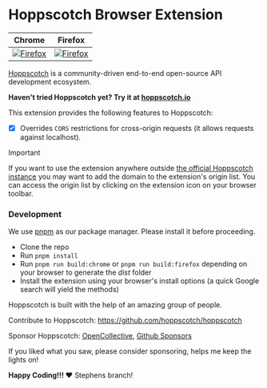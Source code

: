 # Hoppscotch Browser Extension

| Chrome | Firefox |
|---|---|
| <a href="https://chrome.google.com/webstore/detail/hoppscotch-browser-extens/amknoiejhlmhancpahfcfcfhllgkpbld"><picture><source media="(prefers-color-scheme: dark)" srcset="https://gist.githubusercontent.com/liyasthomas/f65059863bfd701559aebe3257ec9cc8/raw/54d5c1457fd54f15f968b39bdf2aba1c4f8b452b/chrome-badge-dark.svg"><source media="(prefers-color-scheme: light)" srcset="https://gist.githubusercontent.com/liyasthomas/f65059863bfd701559aebe3257ec9cc8/raw/54d5c1457fd54f15f968b39bdf2aba1c4f8b452b/chrome-badge-light.svg"><img alt="Firefox" src="https://gist.githubusercontent.com/liyasthomas/f65059863bfd701559aebe3257ec9cc8/raw/54d5c1457fd54f15f968b39bdf2aba1c4f8b452b/chrome-badge-light.svg"></picture></a> | <a href="https://addons.mozilla.org/en-US/firefox/addon/hoppscotch/"><picture><source media="(prefers-color-scheme: dark)" srcset="https://gist.githubusercontent.com/liyasthomas/f65059863bfd701559aebe3257ec9cc8/raw/54d5c1457fd54f15f968b39bdf2aba1c4f8b452b/firefox-badge-dark.svg"><source media="(prefers-color-scheme: light)" srcset="https://gist.githubusercontent.com/liyasthomas/f65059863bfd701559aebe3257ec9cc8/raw/54d5c1457fd54f15f968b39bdf2aba1c4f8b452b/firefox-badge-light.svg"><img alt="Firefox" src="https://gist.githubusercontent.com/liyasthomas/f65059863bfd701559aebe3257ec9cc8/raw/54d5c1457fd54f15f968b39bdf2aba1c4f8b452b/firefox-badge-light.svg"></picture></a> |

[Hoppscotch](https://github.com/hoppscotch/hoppscotch) is a community-driven end-to-end open-source API development ecosystem.

**Haven't tried Hoppscotch yet? Try it at [hoppscotch.io](https://hoppscotch.io)**

This extension provides the following features to Hoppscotch:

- [x] Overrides `CORS` restrictions for cross-origin requests (it allows requests against localhost).

> [!IMPORTANT]  
> If you want to use the extension anywhere outside [the official Hoppscotch instance](https://hoppscotch.io) you may want to add the domain to the extension's origin list. You can access the origin list by clicking on the extension icon on your browser toolbar.

### Development
We use [pnpm](https://pnpm.io) as our package manager. Please install it before proceeding.

- Clone the repo
- Run `pnpm install`
- Run `pnpm run build:chrome` or `pnpm run build:firefox` depending on your browser to generate the *dist* folder
- Install the extension using your browser's install options (a quick Google search will yield the methods)

Hoppscotch is built with the help of an amazing group of people.

Contribute to Hoppscotch: <a href="https://github.com/hoppscotch/hoppscotch">https://github.com/hoppscotch/hoppscotch</a>

Sponsor Hoppscotch: [OpenCollective](https://opencollective.com/hoppscotch), [Github Sponsors](https://github.com/sponsors/hoppscotch)

If you liked what you saw, please consider sponsoring, helps me keep the lights on!

**Happy Coding!!! ❤️**
Stephens branch! 